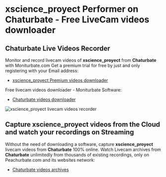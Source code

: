 # xscience_proyect Performer on Chaturbate - Free LiveCam videos downloader

## Chaturbate Live Videos Recorder

Monitor and record livecam videos of **xscience_proyect** from **Chaturbate** with Moniturbate.com
Get a premium trial for free by just and only registering with your Email address:
* [xscience_proyect Premium videos downloader](https://moniturbate.com/request-demo-licence-key.html)

Free livecam videos downloader - Moniturbate Software:
* [Chaturbate videos downloader](https://moniturbate.com/moniturbate-download-software.html)

![xscience_proyect livecam videos recorder](https://peachurnet.com/templates/moniturbate-software.png)


## Capture xscience_proyect videos from the Cloud and watch your recordings on Streaming

Without the need of downloading a software, capture **xscience_proyect** livecam videos from **Chaturbate** 100% online.
Watch Livecam archives from **Chaturbate** unlimitedly from thousands of existing recordings, only on Peachurbate.com and its websites network:
* [Chaturbate videos archives](https://peachurnet.com/)